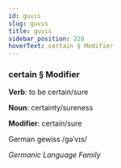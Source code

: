 ```yaml
---
id: guvıs
slug: guvıs
title: guvıs
sidebar_position: 228
hoverText: certain § Modifier
---
```


### certain § Modifier

**Verb**: to be certain/sure

**Noun**: certainty/sureness

**Modifier**: certain/sure

German gewiss /ɡəˈvɪs/

*Germanic Language Family*